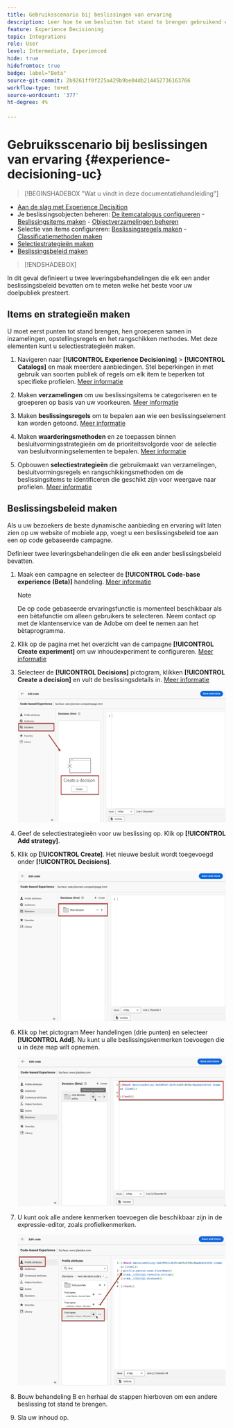 ```yaml
---
title: Gebruiksscenario bij beslissingen van ervaring
description: Leer hoe te om besluiten tot stand te brengen gebruikend experimenten met het op code-gebaseerde kanaal
feature: Experience Decisioning
topic: Integrations
role: User
level: Intermediate, Experienced
hide: true
hidefromtoc: true
badge: label="Beta"
source-git-commit: 2b9261ff0f225a429b9be04db214452736163766
workflow-type: tm+mt
source-wordcount: '377'
ht-degree: 4%

---
```


# Gebruiksscenario bij beslissingen van ervaring {#experience-decisioning-uc}

>[!BEGINSHADEBOX &quot;Wat u vindt in deze documentatiehandleiding&quot;]

* [Aan de slag met Experience Decisition](gs-experience-decisioning.md)
* Je beslissingsobjecten beheren: [De itemcatalogus configureren](catalogs.md) -[Beslissingsitems maken](items.md) - [Objectverzamelingen beheren](collections.md)
* Selectie van items configureren: [Beslissingsregels maken](rules.md) - [Classificatiemethoden maken](ranking.md)
* [Selectiestrategieën maken](selection-strategies.md)
* [Beslissingsbeleid maken](create-decision.md)

>[!ENDSHADEBOX]

In dit geval definieert u twee leveringsbehandelingen die elk een ander beslissingsbeleid bevatten om te meten welke het beste voor uw doelpubliek presteert.

## Items en strategieën maken

U moet eerst punten tot stand brengen, hen groeperen samen in inzamelingen, opstellingsregels en het rangschikken methodes. Met deze elementen kunt u selectiestrategieën maken.

1. Navigeren naar **[!UICONTROL Experience Decisioning]** > **[!UICONTROL  Catalogs]** en maak meerdere aanbiedingen. Stel beperkingen in met gebruik van soorten publiek of regels om elk item te beperken tot specifieke profielen. [Meer informatie](items.md)

   <!--
   1. From the items list, click the **[!UICONTROL Edit schema]** button  and edit the custom attributes if needed. [Learn how to work with catalogs](catalogs.md)-->

1. Maken **verzamelingen** om uw beslissingsitems te categoriseren en te groeperen op basis van uw voorkeuren. [Meer informatie](collections.md)

1. Maken **beslissingsregels** om te bepalen aan wie een beslissingselement kan worden getoond. [Meer informatie](rules.md)

1. Maken **waarderingsmethoden** en ze toepassen binnen besluitvormingsstrategieën om de prioriteitsvolgorde voor de selectie van besluitvormingselementen te bepalen. [Meer informatie](ranking.md)

1. Opbouwen **selectiestrategieën** die gebruikmaakt van verzamelingen, besluitvormingsregels en rangschikkingsmethoden om de beslissingsitems te identificeren die geschikt zijn voor weergave naar profielen. [Meer informatie](selection-strategies.md)

## Beslissingsbeleid maken

Als u uw bezoekers de beste dynamische aanbieding en ervaring wilt laten zien op uw website of mobiele app, voegt u een beslissingsbeleid toe aan een op code gebaseerde campagne.

Definieer twee leveringsbehandelingen die elk een ander beslissingsbeleid bevatten.

1. Maak een campagne en selecteer de **[!UICONTROL Code-base experience (Beta)]** handeling. [Meer informatie](../code-based/create-code-based.md)

   >[!NOTE]
   >
   >De op code gebaseerde ervaringsfunctie is momenteel beschikbaar als een bètafunctie om alleen gebruikers te selecteren. Neem contact op met de klantenservice van de Adobe om deel te nemen aan het bètaprogramma.

1. Klik op de pagina met het overzicht van de campagne **[!UICONTROL Create experiment]** om uw inhoudexperiment te configureren. [Meer informatie](../campaigns/content-experiment.md)

1. Selecteer de **[!UICONTROL Decisions]** pictogram, klikken **[!UICONTROL Create a decision]** en vult de beslissingsdetails in. [Meer informatie](create-decision.md)

   ![](assets/decision-code-based-create.png)

1. Geef de selectiestrategieën voor uw beslissing op. Klik op **[!UICONTROL Add strategy]**.

1. Klik op **[!UICONTROL Create]**. Het nieuwe besluit wordt toegevoegd onder **[!UICONTROL Decisions]**.

   ![](assets/decision-code-based-decision-added.png)

1. Klik op het pictogram Meer handelingen (drie punten) en selecteer **[!UICONTROL Add]**. Nu kunt u alle beslissingskenmerken toevoegen die u in deze map wilt opnemen.

   ![](assets/decision-code-based-add-decision.png)

1. U kunt ook alle andere kenmerken toevoegen die beschikbaar zijn in de expressie-editor, zoals profielkenmerken.

   ![](assets/decision-code-based-decision-profile-attribute.png)

1. Bouw behandeling B en herhaal de stappen hierboven om een andere beslissing tot stand te brengen.

1. Sla uw inhoud op.


